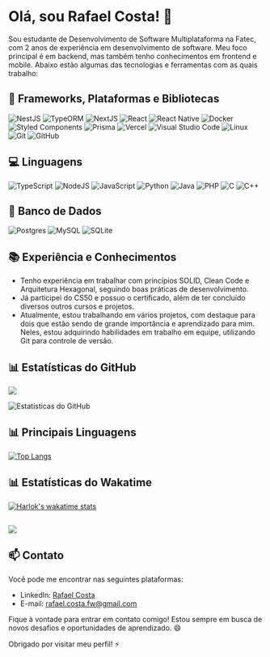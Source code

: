 # Olá, sou Rafael Costa! 👋

Sou estudante de Desenvolvimento de Software Multiplataforma na Fatec, com 2 anos de experiência em desenvolvimento de software. Meu foco principal é em backend, mas também tenho conhecimentos em frontend e mobile. Abaixo estão algumas das tecnologias e ferramentas com as quais trabalho:

## 🚀 Frameworks, Plataformas e Bibliotecas

![NestJS](https://img.shields.io/badge/NestJS-E0234E.svg?style=for-the-badge&logo=NestJS&logoColor=white)
![TypeORM](https://img.shields.io/badge/TypeORM-2D3748?style=for-the-badge&logo=typeorm)
![NextJS](https://img.shields.io/badge/Next-%2320232a?style=for-the-badge&logo=next.js&logoColor=%2361DAFB)
![React](https://img.shields.io/badge/react-%2320232a.svg?style=for-the-badge&logo=react&logoColor=%2361DAFB)
![React Native](https://img.shields.io/badge/react_native-%2320232a.svg?style=for-the-badge&logo=react&logoColor=%2361DAFB)
![Docker](https://img.shields.io/badge/docker-%230db7ed.svg?style=for-the-badge&logo=docker&logoColor=white)
![Styled Components](https://img.shields.io/badge/styled--components-DB7093?style=for-the-badge&logo=styled-components&logoColor=white)
![Prisma](https://img.shields.io/badge/Prisma-3982CE?style=for-the-badge&logo=Prisma&logoColor=white)
![Vercel](https://img.shields.io/badge/vercel-%23000000.svg?style=for-the-badge&logo=vercel&logoColor=white)
![Visual Studio Code](https://img.shields.io/badge/Visual%20Studio%20Code-0078d7.svg?style=for-the-badge&logo=visual-studio-code&logoColor=white)
![Linux](https://img.shields.io/badge/Linux-FCC624?style=for-the-badge&logo=linux&logoColor=black)
![Git](https://img.shields.io/badge/git-%23F05033.svg?style=for-the-badge&logo=git&logoColor=white)
![GitHub](https://img.shields.io/badge/github-%23121011.svg?style=for-the-badge&logo=github&logoColor=white)

## 💻 Linguagens

![TypeScript](https://img.shields.io/badge/typescript-%23007ACC.svg?style=for-the-badge&logo=typescript&logoColor=white)
![NodeJS](https://img.shields.io/badge/node.js-6DA55F?style=for-the-badge&logo=node.js&logoColor=white)
![JavaScript](https://img.shields.io/badge/JavaScript-F7DF1E.svg?style=for-the-badge&logo=JavaScript&logoColor=black)
![Python](https://img.shields.io/badge/python-3670A0?style=for-the-badge&logo=python&logoColor=ffdd54)
![Java](https://img.shields.io/badge/java-%23ED8B00.svg?style=for-the-badge&logo=openjdk&logoColor=white)
![PHP](https://img.shields.io/badge/php-%23777BB4.svg?style=for-the-badge&logo=php&logoColor=white)
![C](https://img.shields.io/badge/c-%2300599C.svg?style=for-the-badge&logo=c&logoColor=white)
![C++](https://img.shields.io/badge/c++-%2300599C.svg?style=for-the-badge&logo=c%2B%2B&logoColor=white)

## 💾 Banco de Dados

![Postgres](https://img.shields.io/badge/postgres-%23316192.svg?style=for-the-badge&logo=postgresql&logoColor=white)
![MySQL](https://img.shields.io/badge/mysql-%2305a.svg?style=for-the-badge&logo=mysql&logoColor=white)
![SQLite](https://img.shields.io/badge/sqlite-%2307405e.svg?style=for-the-badge&logo=sqlite&logoColor=white)

## 📚 Experiência e Conhecimentos

- Tenho experiência em trabalhar com princípios SOLID, Clean Code e Arquitetura Hexagonal, seguindo boas práticas de desenvolvimento.
- Já participei do CS50 e possuo o certificado, além de ter concluído diversos outros cursos e projetos.
- Atualmente, estou trabalhando em vários projetos, com destaque para dois que estão sendo de grande importância e aprendizado para mim. Neles, estou adquirindo habilidades em trabalho em equipe, utilizando Git para controle de versão.

## 📊 Estatísticas do GitHub

![](https://github-readme-streak-stats.herokuapp.com/?user=rrafaelc&theme=black-ice&hide_border=false&stroke=0000&background=0D1117&ring=e05397&fire=e05397&currStreakLabel=e05397)

![Estatísticas do GitHub](https://github-readme-stats.vercel.app/api?username=rrafaelc&show_icons=true&theme=tokyonight)

## 📊 Principais Linguagens

[![Top Langs](https://github-readme-stats.vercel.app/api/top-langs/?username=rrafaelc&layout=compact)](https://github.com/anuraghazra/github-readme-stats)

## 📊 Estatísticas do Wakatime

[![Harlok's wakatime stats](https://github-readme-stats.vercel.app/api/wakatime?username=rrafaelc)](https://wakatime.com/@rrafaelc)

##

<p>
<img src="https://github-profile-trophy.vercel.app/?username=rrafaelc&theme=dracula&row=2&column=5&margin-w=15&margin-h=15&no-bg=true&no-frame=true)"/>
</p>

<!--
#### Wakatime Card Exclusive Options

*   `hide` - Hides the languages specified from the card *(Comma-separated values)*. Default: `[] (blank array)`.
*   `hide_title` - *(boolean)*. Default `false`.
*   `line_height` - Sets the line height between text *(number)*. Default `25`.
*   `hide_progress` - Hides the progress bar and percentage *(boolean)*. Default `false`.
*   `custom_title` - Sets a custom title for the card *(string)*. Default `Wakatime Stats`.
*   `layout` - Switches between two available layouts `default` & `compact`.  Default `default`.
*   `langs_count` - Limits the number of languages on the card, defaults to all reported languages *(number)*.
*   `api_domain` - Sets a custom API domain for the card, e.g. to use services like [Hakatime](https://github.com/mujx/hakatime) or [Wakapi](https://github.com/muety/wakapi) *(string)*. Default `Waka API`.

-->

## 📫 Contato

Você pode me encontrar nas seguintes plataformas:

- LinkedIn: [Rafael Costa](https://www.linkedin.com/in/rrafaelc)
- E-mail: rafael.costa.fw@gmail.com

Fique à vontade para entrar em contato comigo! Estou sempre em busca de novos desafios e oportunidades de aprendizado. 😄

Obrigado por visitar meu perfil! ⚡
